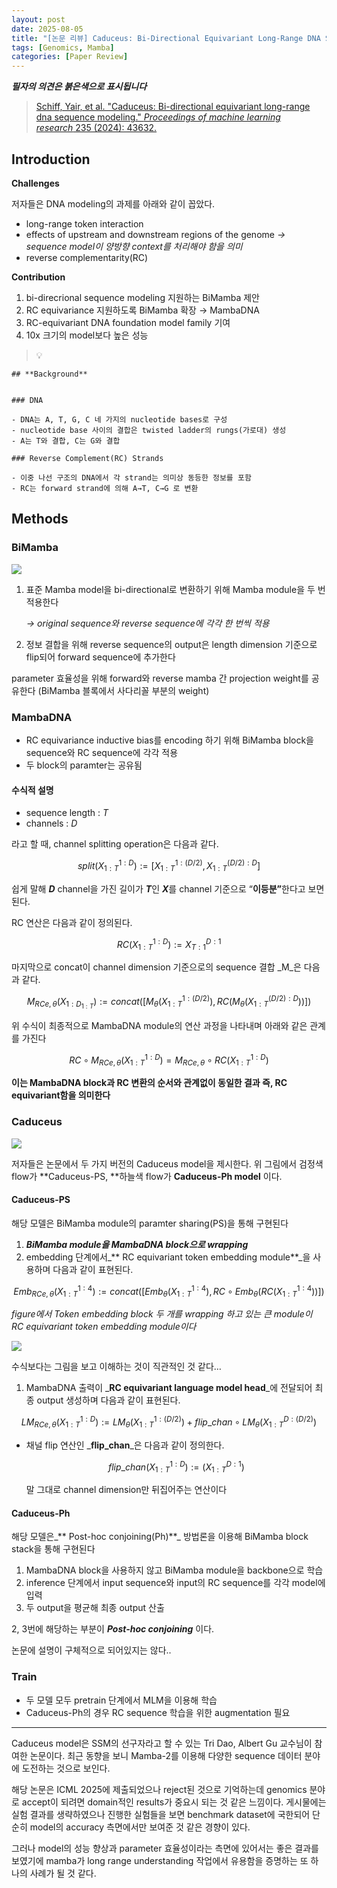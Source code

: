 ```yaml
---
layout: post
date: 2025-08-05
title: "[논문 리뷰] Caduceus: Bi-Directional Equivariant Long-Range DNA Sequence Modeling"
tags: [Genomics, Mamba]
categories: [Paper Review]
---
```


<span class="notion-red">_**필자의 의견은 붉은색으로 표시됩니다**_</span>


> [Schiff, Yair, et al. "Caduceus: Bi-directional equivariant long-range dna sequence modeling." ](https://pmc.ncbi.nlm.nih.gov/articles/PMC12189541/)[_Proceedings of machine learning research_](https://pmc.ncbi.nlm.nih.gov/articles/PMC12189541/)[ 235 (2024): 43632.](https://pmc.ncbi.nlm.nih.gov/articles/PMC12189541/)



## Introduction


**Challenges**


저자들은 DNA modeling의 과제를 아래와 같이 꼽았다.

- long-range token interaction
- effects of upstream and downstream regions of the genome 
_→ sequence model이 양방향 context를 처리해야 함을 의미_
- reverse complementarity(RC)

**Contribution**

1. bi-direcrional sequence modeling 지원하는 BiMamba 제안
1. RC equivariance 지원하도록 BiMamba 확장 → MambaDNA
1. RC-equivariant DNA foundation model family 기여
1. 10x 크기의 model보다 높은 성능

> 💡 


	## **Background**


	### DNA

	- DNA는 A, T, G, C 네 가지의 nucleotide bases로 구성
	- nucleotide base 사이의 결합은 twisted ladder의 rungs(가로대) 생성
	- A는 T와 결합, C는 G와 결합

	### Reverse Complement(RC) Strands

	- 이중 나선 구조의 DNA에서 각 strand는 의미상 동등한 정보를 포함
	- RC는 forward strand에 의해 A→T, C→G 로 변환


## Methods



### BiMamba


![](https://prod-files-secure.s3.us-west-2.amazonaws.com/542b861c-36a8-4051-84e5-8804b6728dba/2c247d59-7815-4980-99f0-8f0d21f445a7/image.png?X-Amz-Algorithm=AWS4-HMAC-SHA256&X-Amz-Content-Sha256=UNSIGNED-PAYLOAD&X-Amz-Credential=ASIAZI2LB466QZAMTS4E%2F20251006%2Fus-west-2%2Fs3%2Faws4_request&X-Amz-Date=20251006T050056Z&X-Amz-Expires=3600&X-Amz-Security-Token=IQoJb3JpZ2luX2VjEO3%2F%2F%2F%2F%2F%2F%2F%2F%2F%2FwEaCXVzLXdlc3QtMiJGMEQCIA0fYuo5SCEndZqe6waBjrbH5x78ahuq%2FmBJ1e024s8xAiA2%2FsWmB%2FOAAcs%2BnR67jsD7yzEK5jGgKVG7G1SvVlWjnCqIBAiG%2F%2F%2F%2F%2F%2F%2F%2F%2F%2F8BEAAaDDYzNzQyMzE4MzgwNSIMoSwgm4fVjBXM7pppKtwDMZ7Nd7OGbcYeckp4s33a5bh9nhBqu2YI0%2F3iEeqDB9bygcISmNS00vrr64%2FSvxVooIzGOz%2FozYLTcQXnflY3TC3goaLHlI%2FNKyosa2ojZPwFyXO6h0CDD3Z%2Bu0mxdvyKnNjg1mXILGKcDpYS6wrRrdX%2BBlAZO2tAUisVMtuk7tmBfmTaGUy3VlPZ5laMcOOJ%2BgAWWwrrpcfADaoPUgQ6Kvpyza4Sb%2FQiA5knd8oga5Qy5umH2RjECumkQcRBI3fyStI3mw6qTEoIpY%2Beta4q3djK5PyP1yP%2BzQJwn04vNzsz85ZVRc0xQAZHCXiwfsJuLRR20ZTjY5TpJNt9vo4%2FKN0vtl3okdjUiYruyYJ39T8lIsQDodWvVPGkwHmND8HWo5ZzChw2mstWc4ZgdGOnqSD9gtPT8yLa4lHXWvhahYDHdM0dCkUmSKuxuvY0%2BsTb8O%2BpZ%2FevyfvZ4Sb%2B7Os8aCj2l%2FszmoKRjMzJK5KMr1%2BX3JaAV4GXYQQ7Mm0xBACSEH1ijdfPZMqGg6AeK%2BWXX1U6BvwFre25IJyQwV6jKdh6hufQn2tzfrTLS98mJP0%2FkCVgeZIK4av2PV4GKbwS5n6Bz2uuizqHaqeXW9BCz5su%2BSl9heqSRZiqYckwso%2BNxwY6pgEdIxw8HalkiSWvuRm9vb6cJLY6BHoMaGxOzWKGNPonR26R6%2FHtbsEf3zJKAN3T6LPNzUl1TBqwhAx8GZA17k6uxUZRB4Dx22EdTkwaUB1ir4RO0Ijj%2F4c7zxLYzRTBR3gY8vLbU40fZMFCCsYZwUwrd8xqiG8FcVpXofjaTt8q6lKtItACux5V0ZPr7tzq07n2XnQMfVWPevizl6b895%2B3EL%2F9etue&X-Amz-Signature=2915e3b6b80495dc5167ee20d7501d23f184ec557cf1a76d67ea0c289cba2889&X-Amz-SignedHeaders=host&x-amz-checksum-mode=ENABLED&x-id=GetObject)

1. 표준 Mamba model을 bi-directional로 변환하기 위해 Mamba module을 두 번 적용한다

	_→ original sequence와 reverse sequence에 각각 한 번씩 적용_

1. 정보 결합을 위해 reverse sequence의 output은 length dimension 기준으로 flip되어 forward sequence에 추가한다

parameter 효율성을 위해 forward와 reverse mamba 간 projection weight를 공유한다 (BiMamba 블록에서 사다리꼴 부분의 weight)



### MambaDNA

- RC equivariance inductive bias를 encoding 하기 위해 BiMamba block을 sequence와 RC sequence에 각각 적용
- 두 block의 paramter는 공유됨


#### 수식적 설명

- sequence length : _T_
- channels : _D_

라고 할 때,  channel splitting operation은 다음과 같다.


$$
split(X^{1:D}_{1:T}):=[X^{1:(D/2)}_{1:T},X^{(D/2):D}_{1:T}]
$$


<span class="notion-red">쉽게 말해 </span><span class="notion-red">_**D**_</span><span class="notion-red"> channel을 가진 길이가 </span><span class="notion-red">_**T**_</span><span class="notion-red">인 </span><span class="notion-red">_**X**_</span><span class="notion-red">를 channel 기준으로 “</span><span class="notion-red">**이등분”**</span><span class="notion-red">한다고 보면 된다.</span>


RC 연산은 다음과 같이 정의된다.


$$
RC(X^{1:D}_{1:T}):=X^{D:1}_{T:1}
$$


마지막으로 concat이 channel dimension 기준으로의 sequence 결합 _M_은 다음과 같다.


$$
M_{RCe,\theta}(X_{1:D_{1:T}}):=concat([M_{\theta}(X^{1:(D/2)}_{1:T}),RC(M_{\theta}(X^{(D/2):D}_{1:T}))])
$$


위 수식이 최종적으로 MambaDNA module의 연산 과정을 나타내며 아래와 같은 관계를 가진다


$$
RC\circ M_{RCe,\theta}(X^{1:D}_{1:T}) = M_{RCe,\theta} \circ RC(X^{1:D}_{1:T})
$$


**이는 MambaDNA block과 RC 변환의 순서와 관계없이 동일한 결과 즉, RC equivariant함을 의미한다**



### Caduceus


![](https://prod-files-secure.s3.us-west-2.amazonaws.com/542b861c-36a8-4051-84e5-8804b6728dba/f94a60d7-8145-473b-aef9-7c68d3ec604a/image.png?X-Amz-Algorithm=AWS4-HMAC-SHA256&X-Amz-Content-Sha256=UNSIGNED-PAYLOAD&X-Amz-Credential=ASIAZI2LB466QZAMTS4E%2F20251006%2Fus-west-2%2Fs3%2Faws4_request&X-Amz-Date=20251006T050056Z&X-Amz-Expires=3600&X-Amz-Security-Token=IQoJb3JpZ2luX2VjEO3%2F%2F%2F%2F%2F%2F%2F%2F%2F%2FwEaCXVzLXdlc3QtMiJGMEQCIA0fYuo5SCEndZqe6waBjrbH5x78ahuq%2FmBJ1e024s8xAiA2%2FsWmB%2FOAAcs%2BnR67jsD7yzEK5jGgKVG7G1SvVlWjnCqIBAiG%2F%2F%2F%2F%2F%2F%2F%2F%2F%2F8BEAAaDDYzNzQyMzE4MzgwNSIMoSwgm4fVjBXM7pppKtwDMZ7Nd7OGbcYeckp4s33a5bh9nhBqu2YI0%2F3iEeqDB9bygcISmNS00vrr64%2FSvxVooIzGOz%2FozYLTcQXnflY3TC3goaLHlI%2FNKyosa2ojZPwFyXO6h0CDD3Z%2Bu0mxdvyKnNjg1mXILGKcDpYS6wrRrdX%2BBlAZO2tAUisVMtuk7tmBfmTaGUy3VlPZ5laMcOOJ%2BgAWWwrrpcfADaoPUgQ6Kvpyza4Sb%2FQiA5knd8oga5Qy5umH2RjECumkQcRBI3fyStI3mw6qTEoIpY%2Beta4q3djK5PyP1yP%2BzQJwn04vNzsz85ZVRc0xQAZHCXiwfsJuLRR20ZTjY5TpJNt9vo4%2FKN0vtl3okdjUiYruyYJ39T8lIsQDodWvVPGkwHmND8HWo5ZzChw2mstWc4ZgdGOnqSD9gtPT8yLa4lHXWvhahYDHdM0dCkUmSKuxuvY0%2BsTb8O%2BpZ%2FevyfvZ4Sb%2B7Os8aCj2l%2FszmoKRjMzJK5KMr1%2BX3JaAV4GXYQQ7Mm0xBACSEH1ijdfPZMqGg6AeK%2BWXX1U6BvwFre25IJyQwV6jKdh6hufQn2tzfrTLS98mJP0%2FkCVgeZIK4av2PV4GKbwS5n6Bz2uuizqHaqeXW9BCz5su%2BSl9heqSRZiqYckwso%2BNxwY6pgEdIxw8HalkiSWvuRm9vb6cJLY6BHoMaGxOzWKGNPonR26R6%2FHtbsEf3zJKAN3T6LPNzUl1TBqwhAx8GZA17k6uxUZRB4Dx22EdTkwaUB1ir4RO0Ijj%2F4c7zxLYzRTBR3gY8vLbU40fZMFCCsYZwUwrd8xqiG8FcVpXofjaTt8q6lKtItACux5V0ZPr7tzq07n2XnQMfVWPevizl6b895%2B3EL%2F9etue&X-Amz-Signature=ce3863ab150609fa03f7deb3f39f14bfc48ba0861a9d1427ef4186f11997075a&X-Amz-SignedHeaders=host&x-amz-checksum-mode=ENABLED&x-id=GetObject)


저자들은 논문에서 두 가지 버전의 Caduceus model을 제시한다. 위 그림에서 검정색 flow가 **Caduceus-PS, **하늘색 flow가 **Caduceus-Ph model** 이다.



#### Caduceus-PS


해당 모델은 BiMamba module의 paramter sharing(PS)을 통해 구현된다

1. _**BiMamba module을 MambaDNA block으로 wrapping**_
1. embedding 단계에서_** RC equivariant token embedding module**_을 사용하며 다음과 같이 표현된다.

$$
Emb_{RCe,\theta}(X^{1:4}_{1:T}):=concat([Emb_{\theta}(X^{1:4}_{1:T}),RC \circ Emb_{\theta}(RC(X^{1:4}_{1:T}))])
$$


_figure에서 Token embedding block 두 개를 wrapping 하고 있는 큰 module이 RC equivariant token embedding module이다_


![](https://prod-files-secure.s3.us-west-2.amazonaws.com/542b861c-36a8-4051-84e5-8804b6728dba/b175e4da-71eb-4e91-8c23-a06dabe673c9/image.png?X-Amz-Algorithm=AWS4-HMAC-SHA256&X-Amz-Content-Sha256=UNSIGNED-PAYLOAD&X-Amz-Credential=ASIAZI2LB466QZAMTS4E%2F20251006%2Fus-west-2%2Fs3%2Faws4_request&X-Amz-Date=20251006T050056Z&X-Amz-Expires=3600&X-Amz-Security-Token=IQoJb3JpZ2luX2VjEO3%2F%2F%2F%2F%2F%2F%2F%2F%2F%2FwEaCXVzLXdlc3QtMiJGMEQCIA0fYuo5SCEndZqe6waBjrbH5x78ahuq%2FmBJ1e024s8xAiA2%2FsWmB%2FOAAcs%2BnR67jsD7yzEK5jGgKVG7G1SvVlWjnCqIBAiG%2F%2F%2F%2F%2F%2F%2F%2F%2F%2F8BEAAaDDYzNzQyMzE4MzgwNSIMoSwgm4fVjBXM7pppKtwDMZ7Nd7OGbcYeckp4s33a5bh9nhBqu2YI0%2F3iEeqDB9bygcISmNS00vrr64%2FSvxVooIzGOz%2FozYLTcQXnflY3TC3goaLHlI%2FNKyosa2ojZPwFyXO6h0CDD3Z%2Bu0mxdvyKnNjg1mXILGKcDpYS6wrRrdX%2BBlAZO2tAUisVMtuk7tmBfmTaGUy3VlPZ5laMcOOJ%2BgAWWwrrpcfADaoPUgQ6Kvpyza4Sb%2FQiA5knd8oga5Qy5umH2RjECumkQcRBI3fyStI3mw6qTEoIpY%2Beta4q3djK5PyP1yP%2BzQJwn04vNzsz85ZVRc0xQAZHCXiwfsJuLRR20ZTjY5TpJNt9vo4%2FKN0vtl3okdjUiYruyYJ39T8lIsQDodWvVPGkwHmND8HWo5ZzChw2mstWc4ZgdGOnqSD9gtPT8yLa4lHXWvhahYDHdM0dCkUmSKuxuvY0%2BsTb8O%2BpZ%2FevyfvZ4Sb%2B7Os8aCj2l%2FszmoKRjMzJK5KMr1%2BX3JaAV4GXYQQ7Mm0xBACSEH1ijdfPZMqGg6AeK%2BWXX1U6BvwFre25IJyQwV6jKdh6hufQn2tzfrTLS98mJP0%2FkCVgeZIK4av2PV4GKbwS5n6Bz2uuizqHaqeXW9BCz5su%2BSl9heqSRZiqYckwso%2BNxwY6pgEdIxw8HalkiSWvuRm9vb6cJLY6BHoMaGxOzWKGNPonR26R6%2FHtbsEf3zJKAN3T6LPNzUl1TBqwhAx8GZA17k6uxUZRB4Dx22EdTkwaUB1ir4RO0Ijj%2F4c7zxLYzRTBR3gY8vLbU40fZMFCCsYZwUwrd8xqiG8FcVpXofjaTt8q6lKtItACux5V0ZPr7tzq07n2XnQMfVWPevizl6b895%2B3EL%2F9etue&X-Amz-Signature=7e42498fe749c32d9de9748cf01223aab40bdc0d6f60cb025aa46c119826c6b3&X-Amz-SignedHeaders=host&x-amz-checksum-mode=ENABLED&x-id=GetObject)


<span class="notion-red">수식보다는 그림을 보고 이해하는 것이 직관적인 것 같다…</span>

1. MambaDNA 출력이 _**RC equivariant language model head**_에 전달되어 최종 output 생성하며 다음과 같이 표현된다.

$$
LM_{RCe,\theta}(X^{1:D}_{1:T}):= LM_{\theta}(X^{1:(D/2)}_{1:T})+flip\_chan\circ LM_{\theta}(X^{D:(D/2)}_{1:T})
$$

- 채널 flip 연산인 _**flip\_chan**_은 다음과 같이 정의한다.

	$$
	flip\_chan(X^{1:D}_{1:T}):=(X^{D:1}_{1:T})
	$$


	말 그대로 channel dimension만 뒤집어주는 연산이다



#### Caduceus-Ph


해당 모델은_** Post-hoc conjoining(Ph)**_ 방법론을 이용해 BiMamba block stack을 통해 구현된다

1. MambaDNA block을 사용하지 않고 BiMamba module을 backbone으로 학습
1. inference 단계에서 input sequence와 input의 RC sequence를 각각 model에 입력
1. 두 output을 평균해 최종 output 산출

2, 3번에 해당하는 부분이 _**Post-hoc conjoining**_ 이다.


<span class="notion-red">논문에 설명이 구체적으로 되어있지는 않다..</span>



### Train

- 두 모델 모두 pretrain 단계에서 MLM을 이용해 학습
- Caduceus-Ph의 경우 RC sequence 학습을 위한 augmentation 필요

---


<span class="notion-red">Caduceus model은 SSM의 선구자라고 할 수 있는 Tri Dao, Albert Gu 교수님이 참여한 논문이다. 최근 동향을 보니 Mamba-2를 이용해 다양한 sequence 데이터 분야에 도전하는 것으로 보인다.</span>


<span class="notion-red">해당 논문은 ICML 2025에 제출되었으나 reject된 것으로 기억하는데 genomics 분야로 accept이 되려면 domain적인 results가 중요시 되는 것 같은 느낌이다. 게시물에는 실험 결과를 생략하였으나 진행한 실험들을 보면 benchmark dataset에 국한되어 단순히 model의 accuracy 측면에서만 보여준 것 같은 경향이 있다.</span>


<span class="notion-red">그러나 model의 성능 향상과 parameter 효율성이라는 측면에 있어서는 좋은 결과를 보였기에 mamba가 long range understanding 작업에서 유용함을 증명하는 또 하나의 사례가 될 것 같다.</span>

